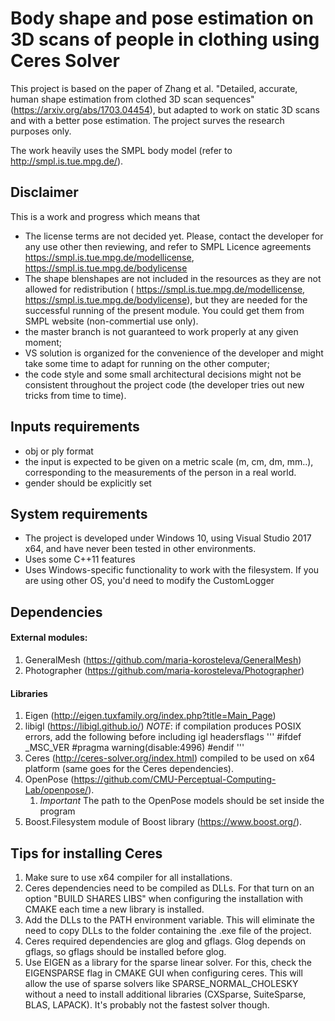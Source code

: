# Body shape and pose estimation on 3D scans of people in clothing using Ceres Solver

This project is based on the paper of Zhang et al. "Detailed, accurate, human shape estimation from clothed 3D scan sequences" (https://arxiv.org/abs/1703.04454), but adapted to work on static 3D scans and with a better pose estimation. The project surves the research purposes only.

The work heavily uses the SMPL body model (refer to http://smpl.is.tue.mpg.de/). 

## Disclaimer 

This is a work and progress which means that
* The license terms are not decided yet. Please, contact the developer for any use other then reviewing, and refer to SMPL Licence agreements https://smpl.is.tue.mpg.de/modellicense, https://smpl.is.tue.mpg.de/bodylicense
* The shape blenshapes are not included in the resources as they are not allowed for redistribution ( https://smpl.is.tue.mpg.de/modellicense, https://smpl.is.tue.mpg.de/bodylicense), but they are needed for the successful running of the present module. You could get them from SMPL website (non-commertial use only).
* the master branch is not guaranteed to work properly at any given moment;
* VS solution is organized for the convenience of the developer and might take some time to adapt for running on the other computer;
* the code style and some small architectural decisions might not be consistent throughout the project code (the developer tries out new tricks from time to time). 

## Inputs requirements
* obj or ply format
* the input is expected to be given on a metric scale (m, cm, dm, mm..), corresponding to the measurements of the person in a real world.
* gender should be explicitly set

## System requirements
* The project is developed under Windows 10, using Visual Studio 2017 x64, and have never been tested in other environments.
* Uses some C++11 features
* Uses Windows-specific functionality to work with the filesystem. If you are using other OS, you'd need to modify the CustomLogger

## Dependencies

#### External modules:
1. GeneralMesh (https://github.com/maria-korosteleva/GeneralMesh)
1. Photographer (https://github.com/maria-korosteleva/Photographer)

#### Libraries    
1. Eigen (http://eigen.tuxfamily.org/index.php?title=Main_Page)
1. libigl (https://libigl.github.io/)
*NOTE*: if compilation produces POSIX errors, add the following before including igl headersflags
'''
#ifdef _MSC_VER
#pragma warning(disable:4996)
#endif
'''
1. Ceres (http://ceres-solver.org/index.html) compiled to be used on x64 platform (same goes for the Ceres dependencies).
1. OpenPose (https://github.com/CMU-Perceptual-Computing-Lab/openpose/). 
    1. *Important* The path to the OpenPose models should be set inside the program
1. Boost.Filesystem module of Boost library (https://www.boost.org/).

## Tips for installing Ceres
1. Make sure to use x64 compiler for all installations.
1. Ceres dependencies need to be compiled as DLLs. For that turn on an option "BUILD SHARES LIBS" when configuring the installation with CMAKE each time a new library is installed. 
1. Add the DLLs to the PATH environment variable. This will eliminate the need to copy DLLs to the folder containing the .exe file of the project.
1. Ceres required dependencies are glog and gflags. Glog depends on gflags, so gflags should be installed before glog.
1. Use EIGEN as a library for the sparse linear solver. For this, check the EIGENSPARSE flag in CMAKE GUI when configuring ceres. This will allow the use of sparse solvers like SPARSE_NORMAL_CHOLESKY without a need to install additional libraries (CXSparse, SuiteSparse, BLAS, LAPACK). It's probably not the fastest solver though. 
